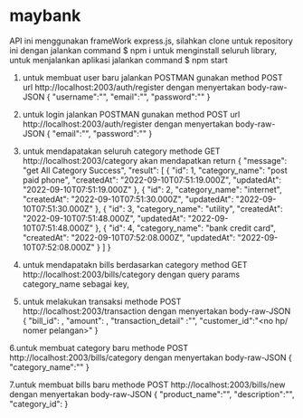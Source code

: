 # maybank

API ini menggunakan frameWork express.js,
silahkan clone untuk repository ini dengan jalankan command  $ npm i untuk menginstall seluruh library,
untuk menjalankan aplikasi jalankan command $ npm start

1. untuk membuat user baru jalankan POSTMAN gunakan method POST url http://localhost:2003/auth/register dengan menyertakan body-raw-JSON 
{
    "username":"<your user name>",
    "email":"<your email>",
    "password":"<your password>"
}

2. untuk login jalankan POSTMAN gunakan method POST url http://localhost:2003/auth/register dengan menyertakan body-raw-JSON
{
    "email":"<your email>",
    "password":"<your password>"
}

3. untuk mendapatakan seluruh category methode GET http://localhost:2003/category akan mendapatkan return 
  {
    "message": "get All Category Success",
    "result": [
        {
            "id": 1,
            "category_name": "post paid phone",
            "createdAt": "2022-09-10T07:51:19.000Z",
            "updatedAt": "2022-09-10T07:51:19.000Z"
        },
        {
            "id": 2,
            "category_name": "internet",
            "createdAt": "2022-09-10T07:51:30.000Z",
            "updatedAt": "2022-09-10T07:51:30.000Z"
        },
        {
            "id": 3,
            "category_name": "utility",
            "createdAt": "2022-09-10T07:51:48.000Z",
            "updatedAt": "2022-09-10T07:51:48.000Z"
        },
        {
            "id": 4,
            "category_name": "bank credit card",
            "createdAt": "2022-09-10T07:52:08.000Z",
            "updatedAt": "2022-09-10T07:52:08.000Z"
        }
    ]
}

4. untuk mendapatakn bills berdasarkan category method GET http://localhost:2003/bills/category dengan query params category_name sebagai key, 

5. untuk melakukan transaksi methode POST http://localhost:2003/transaction dengan menyertakan body-raw-JSON 
{
    "bill_id": <int>,
    "amount": <int>,
    "transaction_detail" :"<your description>",
    "customer_id":"<no hp/ nomer pelangan>"
}

6.untuk membuat category baru methode POST http://localhost:2003/bills/category dengan menyertakan body-raw-JSON
{
    "category_name":"<newCategory>"
}

7.untuk membuat bills baru methode POST http://localhost:2003/bills/new  dengan menyertakan body-raw-JSON 
{
    "product_name":"<product name>",
    "description":"<decsrpition bill>",
    "category_id":<int>
}
